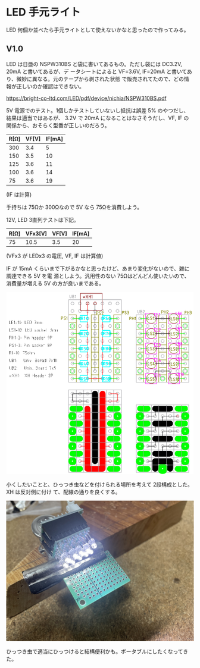 # LED 手元ライト

LED 何個か並べたら手元ライトとして使えないかなと思ったので作ってみる。

## V1.0

LED は日亜の NSPW310BS と袋に書いてあるもの。ただし袋には DC3.2V, 20mA と書いてあるが、デ
ータシートによると VF=3.6V, IF=20mA と書いてあり、微妙に異なる。元のテープから剥された状態
で販売されてたので、どの情報が正しいのか確認はできない。

https://bright-co-ltd.com/LED/pdf/device/nichia/NSPW310BS.pdf

5V 電源でのテスト。1個しかテストしていないし抵抗は誤差 5% のやつだし、結果は適当ではあるが、
3.2V で 20mA になることはなさそうだし、VF, IF の関係から、おそらく型番が正しいのだろう。

| R[Ω] | VF[V] | IF[mA] |
| ---   | ---   | ---    |
| 300   | 3.4   | 5      |
| 150   | 3.5   | 10     |
| 125   | 3.6   | 11     |
| 100   | 3.6   | 14     |
| 75    | 3.6   | 19     |

(IF は計算)

手持ちは 75Ωか 300Ωなので 5V なら 75Ωを消費しよう。

12V, LED 3直列テストは下記。

| R[Ω] | VFx3[V] | VF[V]  | IF[mA] |
| ---   | ---     | ---    | ---    |
| 75    | 10.5    | 3.5    | 20     |

(VFx3 が LEDx3 の電圧, VF, IF は計算値)

IF が 15mA くらいまで下がるかなと思ったけど、あまり変化がないので、雑に調達できる 5V を電
源としよう。汎用性のない 75Ωはどんどん使いたいので、消費量が増える 5V の方が良いまである。

![設計図](./librecad/LEDLight_1.0.png)

小くしたいことと、ひっつき虫などを付けられる場所を考えて 2段構成とした。XH は反対側に付け
て、配線の通りを良くする。

![完成](./figure/LEDLight1.0.jpg)

ひっつき虫で適当にひっつけると結構便利かも。ポータブルにしたくなってきた。
